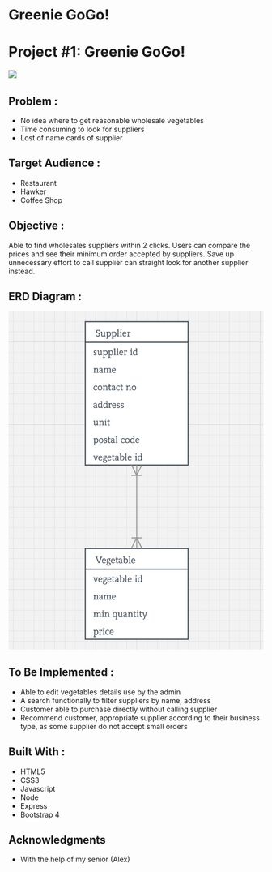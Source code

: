 # Greenie GoGo!

# Project #1: Greenie GoGo!

<img src="public/assets/img/website.png">

## Problem :
- No idea where to get reasonable wholesale vegetables  
- Time consuming to look for suppliers
- Lost of name cards of supplier

## Target Audience :

- Restaurant
- Hawker
- Coffee Shop

## Objective :

Able to find wholesales suppliers within 2 clicks. Users can compare the prices and see their minimum order accepted by suppliers. Save up unnecessary effort to call supplier can straight look for another supplier instead.

## ERD Diagram :

<img src="public/assets/img/erd.png">


## To Be Implemented :

- Able to edit vegetables details use by the admin
- A search functionally to filter suppliers by name, address
- Customer able to purchase directly without calling supplier
- Recommend customer, appropriate supplier according to their business type, as some supplier do not accept small orders


## Built With :

- HTML5
- CSS3
- Javascript
- Node
- Express
- Bootstrap 4

## Acknowledgments

- With the help of my senior (Alex)
